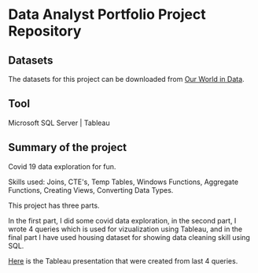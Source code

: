 # Data Analyst Portfolio Project Repository

## Datasets
The datasets for this project can be downloaded from [Our World in Data](https://ourworldindata.org/covid-deaths).

## Tool
Microsoft SQL Server | Tableau

## Summary of the project
Covid 19 data exploration for fun.

Skills used: Joins, CTE's, Temp Tables, Windows Functions, Aggregate Functions, Creating Views, Converting Data Types.

This project has three parts.

In the first part, I did some covid data exploration, in the second part, I wrote 4 queries which is used for vizualization using Tableau, and in the final part I have used housing dataset for showing data cleaning skill using SQL.

[Here](https://public.tableau.com/app/profile/arif.shahriar/viz/PortfolioProject-CovidDashboard/Dashboard1?publish=yes) is the Tableau presentation that were created from last 4 queries.

